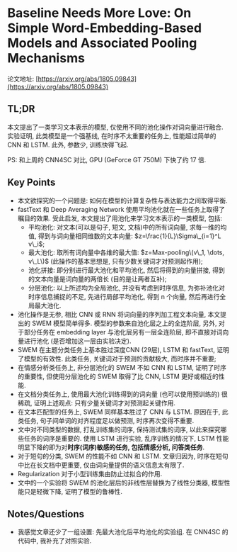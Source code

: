 # Baseline Needs More Love: On Simple Word-Embedding-Based Models and Associated Pooling Mechanisms

论文地址: [https://arxiv.org/abs/1805.09843](https://arxiv.org/abs/1805.09843)

## TL;DR

本文提出了一类学习文本表示的模型, 仅使用不同的池化操作对词向量进行融合. 实验证明, 此类模型是一个强基线, 在时序不太重要的任务上, 性能超过简单的 CNN 和 LSTM. 此外, 参数少, 训练快得飞起.

PS: 和上周的 CNN4SC 对比, GPU \(GeForce GT 750M\) 下快了约 17 倍.

## Key Points

* 本文欲探究的一个问题是: 如何在模型的计算复杂性与表达能力之间取得平衡.
* fastText 和 Deep Averaging Network 使用平均池化就在一些任务上取得了瞩目的效果. 受此启发, 本文提出了用池化来学习文本表示的一类模型, 包括:
  * 平均池化: 对文本\(可以是句子, 短文, 文档\)中的所有词向量, 求每一维的均值, 得到与词向量相同维数的文本向量: $z=\frac{1}{L}\Sigma\_{i=1}^L v\_i$;
  * 最大池化: 取所有词向量中各维的最大值: $z=Max-pooling\(v\_1, \dots, v\_L\)$ \(此操作的基本思想是, 只有少数关键词才对预测起作用\);
  * 池化拼接: 即分别进行最大池化和平均池化, 然后将得到的向量拼接, 得到的文本向量是词向量的两倍长 \(目的是让两者互补\);
  * 分层池化: 以上所述均为全局池化, 并没有考虑到时序信息, 为弥补池化对时序信息捕捉的不足, 先进行局部平均池化, 得到 n 个向量, 然后再进行全局最大池化.
* 池化操作是无参, 相比 CNN 或 RNN 将词向量的序列加工程文本向量, 本文提出的 SWEM 模型简单得多. 模型的参数来自池化层之上的全连阶层, 另外, 对于部分任务在 embedding layer 与池化层另有一层全连阶层, 即不直接对词向量进行池化 \(是否增加这一层由实验决定\).
* SWEM 在主题分类任务上基本胜过深度CNN \(29层\), LSTM 和 fastText, 证明了模型的有效性. 此类任务, 关键词对于预测的贡献极大, 而时序并不重要;
* 在情感分析类任务上, 非分层池化的 SWEM 不如 CNN 和 LSTM, 证明了时序的重要性, 但使用分层池化的 SWEM 取得了比 CNN, LSTM 更好或相近的性能.
* 在文档分类任务上, 使用最大池化训练得到的词向量 \(也可以使用预训练的\) 很稀疏, 证明上述观点: 只有少量关键词才对预测起关键作用.
* 在文本匹配型的任务上, SWEM 同样基本胜过了 CNN 与 LSTM. 原因在于, 此类任务, 句子间单词的对齐程度足以做预测, 时序再次变得不重要.
* 文中对不同类型的数据, 打乱训练集的词序, 保持测试集的词序, 以此来探究哪些任务的词序是重要的. 使用 LSTM 进行实验, 乱序训练的情况下, LSTM 性能明显下降的即为对**时序\(词序\)敏感的任务, 包括情感分析, 问答类任务**.
* 对于短句的分类, SWEM 的性能不如 CNN 和 LSTM. 文章归因为, 时序在短句中比在长文档中更重要, 仅由词向量提供的语义信息太有限了.
* Regularization 对于小型训练集由防止过拟合的作用.
* 文中的一个实验将 SWEM 的池化层后的非线性层替换为了线性分类器, 模型性能只是轻微下降, 证明了模型的鲁棒性.

## Notes/Questions

* 我感觉文章还少了一组设置: 先最大池化后平均池化的实验组. 在 CNN4SC 的代码中, 我补充了对照实验.

